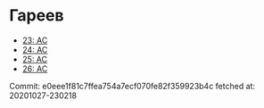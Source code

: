 # Гареев
- [23: AC](23.md)
- [24: AC](24.md)
- [25: AC](25.md)
- [26: AC](26.md)

Commit: e0eee1f81c7ffea754a7ecf070fe82f359923b4c
 fetched at: 20201027-230218
